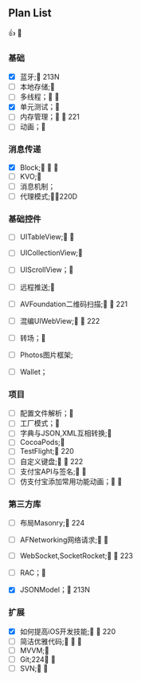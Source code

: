 ## Plan List

👍  🌹 

### 基础

- [x] 蓝牙;🌹 213N
- [ ] 本地存储;🌹 
- [ ] 多线程；🌹 🌹 
- [x] 单元测试；🌹 
- [ ] 内存管理；🌹 🌹 221
- [ ] 动画；🌹 

### 消息传递

- [x] Block;🌹 🌹 🌹 
- [ ] KVO;🌹 
- [ ] 消息机制；
- [ ] 代理模式;🌹🌹220D

### 基础控件

- [ ] UITableView;🌹 🌹 
- [ ] UICollectionView;🌹 
- [ ] UIScrollView；🌹 


- [ ] 远程推送;🌹 
- [ ] AVFoundation二维码扫描;🌹 🌹 221
- [ ] 混编UIWebView;🌹 🌹 222
- [ ] 转场；🌹 
- [ ] Photos图片框架;
- [ ] Wallet；



### 项目

- [ ] 配置文件解析；🌹 
- [ ] 工厂模式；🌹 
- [ ] 字典与JSON,XML互相转换;🌹 
- [ ] CocoaPods;🌹 
- [ ] TestFlight;🌹 220
- [ ] 自定义键盘;🌹 🌹 222
- [ ] 支付宝API与签名;🌹 🌹
- [ ] 仿支付宝添加常用功能动画；🌹 🌹 

### 第三方库

- [ ] 布局Masonry;🌹  224
- [ ] AFNetworking网络请求;🌹 🌹 
- [ ] WebSocket,SocketRocket;🌹 🌹 223
- [ ] RAC；🌹 
- [x] JSONModel；🌹 213N



### 扩展

- [x] 如何提高iOS开发技能;🌹 🌹 220
- [ ] 简洁优雅代码;🌹 🌹 🌹 
- [ ] MVVM;🌹 
- [ ] Git;224🌹 🌹 
- [ ] SVN;🌹 🌹 